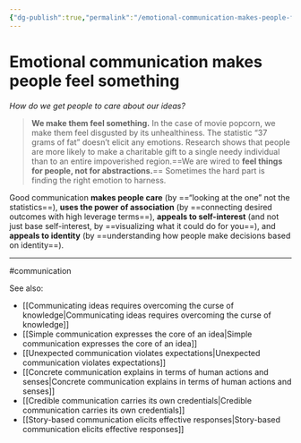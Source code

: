 ```yaml
---
{"dg-publish":true,"permalink":"/emotional-communication-makes-people-feel-something/"}
---
```



# Emotional communication makes people feel something
  
_How do we get people to care about our ideas?_ 

> **We make them feel something.** In the case of movie popcorn, we make them feel disgusted by its unhealthiness. The statistic “37 grams of fat” doesn’t elicit any emotions. Research shows that people are more likely to make a charitable gift to a single needy individual than to an entire impoverished region.==We are wired to **feel things for people, not for abstractions.**== Sometimes the hard part is finding the right emotion to harness.  

Good communication **makes people care** (by ==“looking at the one” not the statistics==), **uses the power of association** (by ==connecting desired outcomes with high leverage terms==), **appeals to self-interest** (and not just base self-interest, by ==visualizing what it could do for you==), and **appeals to identity** (by ==understanding how people make decisions based on identity==).

---
#communication 

See also:
- [[Communicating ideas requires overcoming the curse of knowledge\|Communicating ideas requires overcoming the curse of knowledge]]
- [[Simple communication expresses the core of an idea\|Simple communication expresses the core of an idea]]
- [[Unexpected communication violates expectations\|Unexpected communication violates expectations]]
- [[Concrete communication explains in terms of human actions and senses\|Concrete communication explains in terms of human actions and senses]]
- [[Credible communication carries its own credentials\|Credible communication carries its own credentials]]
- [[Story-based communication elicits effective responses\|Story-based communication elicits effective responses]]

[^1]: [[References/Made to Stick – Heath and Heath (2007)\|Made to Stick – Heath and Heath (2007)]], § “Introduction.”
[^2]: Ibid., Epilogue § “Making Ideas Stick: the Easy Reference Guide.”